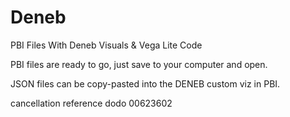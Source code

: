 # Deneb
PBI Files With Deneb Visuals &amp; Vega Lite Code

PBI files are ready to go, just save to your computer and open.

JSON files can be copy-pasted into the DENEB custom viz in PBI.

cancellation reference dodo
00623602